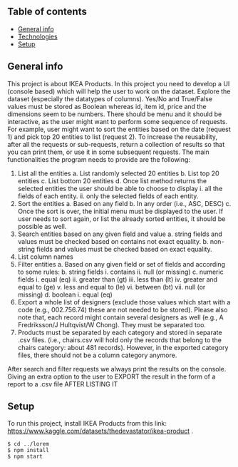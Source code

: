## Table of contents
* [General info](#general-info)
* [Technologies](#technologies)
* [Setup](#setup)

## General info
This project is about IKEA Products. In this project you need to develop a UI (console based) which will help the user to work on the dataset. Explore the dataset (especially the datatypes of columns). Yes/No and True/False values must be stored as Boolean whereas id, item id, price and the dimensions seem to be numbers. There should be menu and it should be interactive, as the user might want to perform some sequence of requests. For example, user might want to sort the entities based on the date (request 1) and pick top 20 entities to list (request 2). To increase the reusability, after all the requests or sub-requests, return a collection of results so that you can print them, or use it in some subsequent requests. The main functionalities the program needs to provide are the following:
1. List all the entities 
a. List randomly selected 20 entities
b. List top 20 entities
c. List bottom 20 entities
d. Once list method returns the selected entities the user should be able to choose to
display
i. all the fields of each entity.
ii. only the selected fields of each entity.
2. Sort the entities 
a. Based on any field
b. In any order (i.e., ASC, DESC)
c. Once the sort is over, the initial menu must be displayed to the user. If user needs to
sort again, or list the already sorted entities, it should be possible as well.
3. Search entities based on any given field and value 
a. string fields and values must be checked based on contains not exact equality.
b. non-string fields and values must be checked based on exact equality.
4. List column names 
5. Filter entities 
a. Based on any given field or set of fields and according to some rules:
b. string fields
i. contains
ii. null (or missing)
c. numeric fields
i. equal (eq)
ii. greater than (gt)
iii. less than (lt)
iv. greater and equal to (ge)
v. less and equal to (le)
vi. between (bt)
vii. null (or missing) d. boolean
i. equal (eq)
6. Export a whole list of designers (exclude those values which start with a code (e.g.,
002.756.74) these are not needed to be stored). Please also note that, each record might contain several designers as well (e.g., A Fredriksson/J Hultqvist/W Chong). They must be separated too.
7. Products must be separated by each category and stored in separate .csv files. (i.e., chairs.csv will hold only the records that belong to the chairs category: about 481 records). However, in the exported category files, there should not be a column category anymore.

After search and filter requests we always print the results on the console. Giving an extra option to the user to EXPORT the result in the form of a report to a
.csv file AFTER LISTING IT
		
## Setup
To run this project, install IKEA Products from this link: https://www.kaggle.com/datasets/thedevastator/ikea-product . 

```
$ cd ../lorem
$ npm install
$ npm start
```